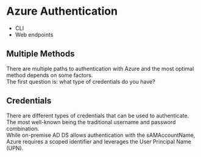 # Azure Authentication
- CLI
- Web endpoints

## Multiple Methods
There are multiple paths to authentication with Azure and the most optimal method depends on some factors.  
The first question is: what type of credentials do you have?

## Credentials
There are different types of credentials that can be used to authenticate.  
The most well-known being the traditional username and password combination.  
While on-premise AD DS allows authentication with the sAMAccountName, Azure requires a scoped identifier and leverages the User Principal Name (UPN).
